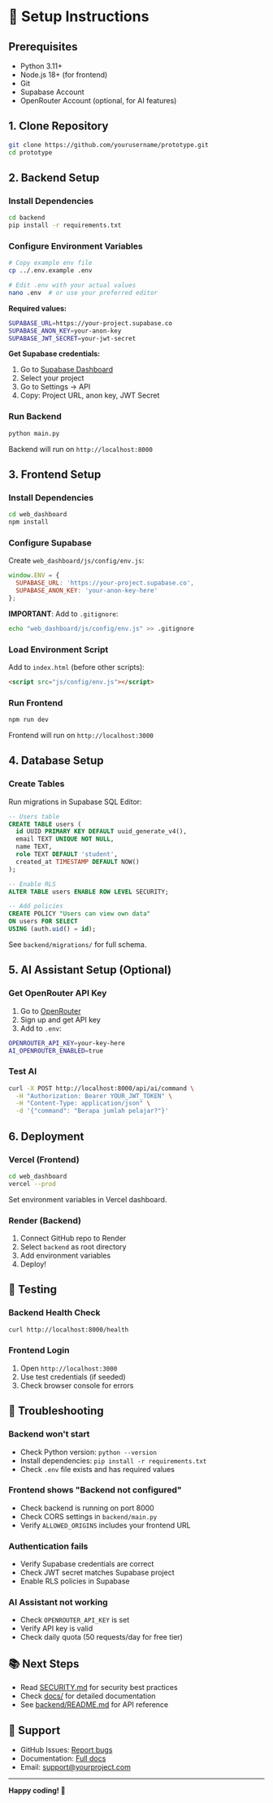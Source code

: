 # 🚀 Setup Instructions

## Prerequisites

- Python 3.11+
- Node.js 18+ (for frontend)
- Git
- Supabase Account
- OpenRouter Account (optional, for AI features)

## 1. Clone Repository

```bash
git clone https://github.com/yourusername/prototype.git
cd prototype
```

## 2. Backend Setup

### Install Dependencies
```bash
cd backend
pip install -r requirements.txt
```

### Configure Environment Variables
```bash
# Copy example env file
cp ../.env.example .env

# Edit .env with your actual values
nano .env  # or use your preferred editor
```

**Required values:**
```bash
SUPABASE_URL=https://your-project.supabase.co
SUPABASE_ANON_KEY=your-anon-key
SUPABASE_JWT_SECRET=your-jwt-secret
```

**Get Supabase credentials:**
1. Go to [Supabase Dashboard](https://supabase.com/dashboard)
2. Select your project
3. Go to Settings → API
4. Copy: Project URL, anon key, JWT Secret

### Run Backend
```bash
python main.py
```

Backend will run on `http://localhost:8000`

## 3. Frontend Setup

### Install Dependencies
```bash
cd web_dashboard
npm install
```

### Configure Supabase
Create `web_dashboard/js/config/env.js`:

```javascript
window.ENV = {
  SUPABASE_URL: 'https://your-project.supabase.co',
  SUPABASE_ANON_KEY: 'your-anon-key-here'
};
```

**IMPORTANT**: Add to `.gitignore`:
```bash
echo "web_dashboard/js/config/env.js" >> .gitignore
```

### Load Environment Script
Add to `index.html` (before other scripts):
```html
<script src="js/config/env.js"></script>
```

### Run Frontend
```bash
npm run dev
```

Frontend will run on `http://localhost:3000`

## 4. Database Setup

### Create Tables
Run migrations in Supabase SQL Editor:

```sql
-- Users table
CREATE TABLE users (
  id UUID PRIMARY KEY DEFAULT uuid_generate_v4(),
  email TEXT UNIQUE NOT NULL,
  name TEXT,
  role TEXT DEFAULT 'student',
  created_at TIMESTAMP DEFAULT NOW()
);

-- Enable RLS
ALTER TABLE users ENABLE ROW LEVEL SECURITY;

-- Add policies
CREATE POLICY "Users can view own data"
ON users FOR SELECT
USING (auth.uid() = id);
```

See `backend/migrations/` for full schema.

## 5. AI Assistant Setup (Optional)

### Get OpenRouter API Key
1. Go to [OpenRouter](https://openrouter.ai/)
2. Sign up and get API key
3. Add to `.env`:
```bash
OPENROUTER_API_KEY=your-key-here
AI_OPENROUTER_ENABLED=true
```

### Test AI
```bash
curl -X POST http://localhost:8000/api/ai/command \
  -H "Authorization: Bearer YOUR_JWT_TOKEN" \
  -H "Content-Type: application/json" \
  -d '{"command": "Berapa jumlah pelajar?"}'
```

## 6. Deployment

### Vercel (Frontend)
```bash
cd web_dashboard
vercel --prod
```

Set environment variables in Vercel dashboard.

### Render (Backend)
1. Connect GitHub repo to Render
2. Select `backend` as root directory
3. Add environment variables
4. Deploy!

## 🧪 Testing

### Backend Health Check
```bash
curl http://localhost:8000/health
```

### Frontend Login
1. Open `http://localhost:3000`
2. Use test credentials (if seeded)
3. Check browser console for errors

## 🔧 Troubleshooting

### Backend won't start
- Check Python version: `python --version`
- Install dependencies: `pip install -r requirements.txt`
- Check `.env` file exists and has required values

### Frontend shows "Backend not configured"
- Check backend is running on port 8000
- Check CORS settings in `backend/main.py`
- Verify `ALLOWED_ORIGINS` includes your frontend URL

### Authentication fails
- Verify Supabase credentials are correct
- Check JWT secret matches Supabase project
- Enable RLS policies in Supabase

### AI Assistant not working
- Check `OPENROUTER_API_KEY` is set
- Verify API key is valid
- Check daily quota (50 requests/day for free tier)

## 📚 Next Steps

- Read [SECURITY.md](SECURITY.md) for security best practices
- Check [docs/](docs/) for detailed documentation
- See [backend/README.md](backend/README.md) for API reference

## 💬 Support

- GitHub Issues: [Report bugs](https://github.com/yourusername/prototype/issues)
- Documentation: [Full docs](docs/)
- Email: support@yourproject.com

---

**Happy coding! 🎉**

